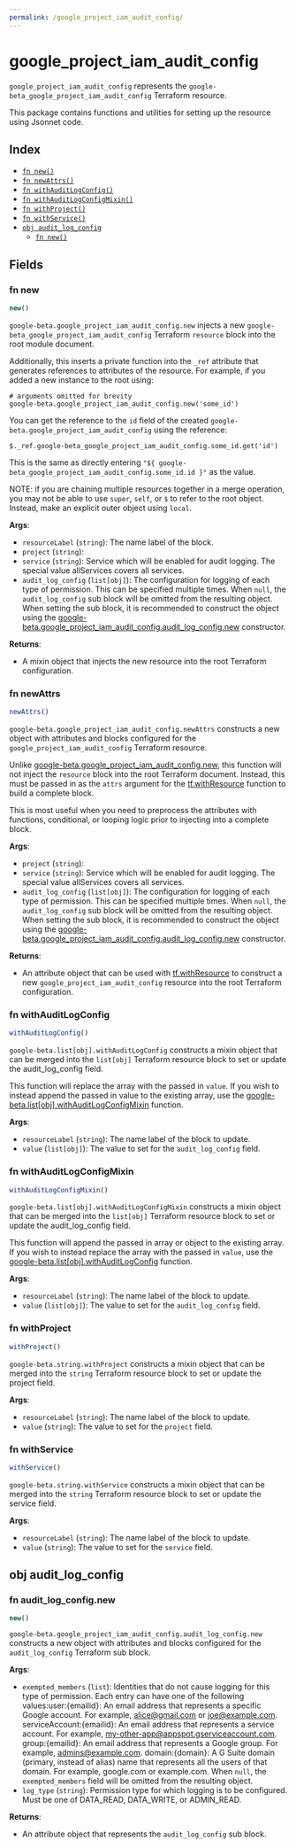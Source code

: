 ```yaml
---
permalink: /google_project_iam_audit_config/
---
```


# google_project_iam_audit_config

`google_project_iam_audit_config` represents the `google-beta_google_project_iam_audit_config` Terraform resource.



This package contains functions and utilities for setting up the resource using Jsonnet code.


## Index

* [`fn new()`](#fn-new)
* [`fn newAttrs()`](#fn-newattrs)
* [`fn withAuditLogConfig()`](#fn-withauditlogconfig)
* [`fn withAuditLogConfigMixin()`](#fn-withauditlogconfigmixin)
* [`fn withProject()`](#fn-withproject)
* [`fn withService()`](#fn-withservice)
* [`obj audit_log_config`](#obj-audit_log_config)
  * [`fn new()`](#fn-audit_log_confignew)

## Fields

### fn new

```ts
new()
```


`google-beta.google_project_iam_audit_config.new` injects a new `google-beta_google_project_iam_audit_config` Terraform `resource`
block into the root module document.

Additionally, this inserts a private function into the `_ref` attribute that generates references to attributes of the
resource. For example, if you added a new instance to the root using:

    # arguments omitted for brevity
    google-beta.google_project_iam_audit_config.new('some_id')

You can get the reference to the `id` field of the created `google-beta.google_project_iam_audit_config` using the reference:

    $._ref.google-beta_google_project_iam_audit_config.some_id.get('id')

This is the same as directly entering `"${ google-beta_google_project_iam_audit_config.some_id.id }"` as the value.

NOTE: if you are chaining multiple resources together in a merge operation, you may not be able to use `super`, `self`,
or `$` to refer to the root object. Instead, make an explicit outer object using `local`.

**Args**:
  - `resourceLabel` (`string`): The name label of the block.
  - `project` (`string`): 
  - `service` (`string`): Service which will be enabled for audit logging. The special value allServices covers all services.
  - `audit_log_config` (`list[obj]`): The configuration for logging of each type of permission. This can be specified multiple times. When `null`, the `audit_log_config` sub block will be omitted from the resulting object. When setting the sub block, it is recommended to construct the object using the [google-beta.google_project_iam_audit_config.audit_log_config.new](#fn-audit_log_confignew) constructor.

**Returns**:
- A mixin object that injects the new resource into the root Terraform configuration.


### fn newAttrs

```ts
newAttrs()
```


`google-beta.google_project_iam_audit_config.newAttrs` constructs a new object with attributes and blocks configured for the `google_project_iam_audit_config`
Terraform resource.

Unlike [google-beta.google_project_iam_audit_config.new](#fn-new), this function will not inject the `resource`
block into the root Terraform document. Instead, this must be passed in as the `attrs` argument for the
[tf.withResource](https://github.com/tf-libsonnet/core/tree/main/docs#fn-withresource) function to build a complete block.

This is most useful when you need to preprocess the attributes with functions, conditional, or looping logic prior to
injecting into a complete block.

**Args**:
  - `project` (`string`): 
  - `service` (`string`): Service which will be enabled for audit logging. The special value allServices covers all services.
  - `audit_log_config` (`list[obj]`): The configuration for logging of each type of permission. This can be specified multiple times. When `null`, the `audit_log_config` sub block will be omitted from the resulting object. When setting the sub block, it is recommended to construct the object using the [google-beta.google_project_iam_audit_config.audit_log_config.new](#fn-audit_log_confignew) constructor.

**Returns**:
  - An attribute object that can be used with [tf.withResource](https://github.com/tf-libsonnet/core/tree/main/docs#fn-withresource) to construct a new `google_project_iam_audit_config` resource into the root Terraform configuration.


### fn withAuditLogConfig

```ts
withAuditLogConfig()
```

`google-beta.list[obj].withAuditLogConfig` constructs a mixin object that can be merged into the `list[obj]`
Terraform resource block to set or update the audit_log_config field.

This function will replace the array with the passed in `value`. If you wish to instead append the
passed in value to the existing array, use the [google-beta.list[obj].withAuditLogConfigMixin](TODO) function.


**Args**:
  - `resourceLabel` (`string`): The name label of the block to update.
  - `value` (`list[obj]`): The value to set for the `audit_log_config` field.


### fn withAuditLogConfigMixin

```ts
withAuditLogConfigMixin()
```

`google-beta.list[obj].withAuditLogConfigMixin` constructs a mixin object that can be merged into the `list[obj]`
Terraform resource block to set or update the audit_log_config field.

This function will append the passed in array or object to the existing array. If you wish
to instead replace the array with the passed in `value`, use the [google-beta.list[obj].withAuditLogConfig](TODO)
function.


**Args**:
  - `resourceLabel` (`string`): The name label of the block to update.
  - `value` (`list[obj]`): The value to set for the `audit_log_config` field.


### fn withProject

```ts
withProject()
```

`google-beta.string.withProject` constructs a mixin object that can be merged into the `string`
Terraform resource block to set or update the project field.



**Args**:
  - `resourceLabel` (`string`): The name label of the block to update.
  - `value` (`string`): The value to set for the `project` field.


### fn withService

```ts
withService()
```

`google-beta.string.withService` constructs a mixin object that can be merged into the `string`
Terraform resource block to set or update the service field.



**Args**:
  - `resourceLabel` (`string`): The name label of the block to update.
  - `value` (`string`): The value to set for the `service` field.


## obj audit_log_config



### fn audit_log_config.new

```ts
new()
```


`google-beta.google_project_iam_audit_config.audit_log_config.new` constructs a new object with attributes and blocks configured for the `audit_log_config`
Terraform sub block.



**Args**:
  - `exempted_members` (`list`): Identities that do not cause logging for this type of permission. Each entry can have one of the following values:user:{emailid}: An email address that represents a specific Google account. For example, alice@gmail.com or joe@example.com. serviceAccount:{emailid}: An email address that represents a service account. For example, my-other-app@appspot.gserviceaccount.com. group:{emailid}: An email address that represents a Google group. For example, admins@example.com. domain:{domain}: A G Suite domain (primary, instead of alias) name that represents all the users of that domain. For example, google.com or example.com. When `null`, the `exempted_members` field will be omitted from the resulting object.
  - `log_type` (`string`): Permission type for which logging is to be configured. Must be one of DATA_READ, DATA_WRITE, or ADMIN_READ.

**Returns**:
  - An attribute object that represents the `audit_log_config` sub block.
